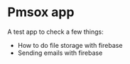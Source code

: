 # Pmsox app

A test app to check a few things:

- How to do file storage with firebase
- Sending emails with firebase
